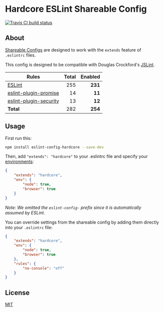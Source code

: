 # Hardcore ESLint Shareable Config

[![Travis CI build status](https://img.shields.io/travis/EvgenyOrekhov/eslint-config-hardcore/master.svg?style=flat-square)](https://travis-ci.org/EvgenyOrekhov/eslint-config-hardcore)

## About

[Shareable Configs](https://eslint.org/docs/developer-guide/shareable-configs)
are designed to work with the `extends` feature of `.eslintrc` files.

This config is designed to be compatible with Douglas Crockford's
[JSLint](https://jslint.com/).

| Rules                                                                            | Total | Enabled |
| -------------------------------------------------------------------------------- | ----: | ------: |
| [ESLint](https://eslint.org/docs/rules/)                                         | 255   | **231** |
| [eslint-plugin-promise](https://github.com/xjamundx/eslint-plugin-promise)       | 14    | **11**  |
| [eslint-plugin-security](https://github.com/nodesecurity/eslint-plugin-security) | 13    | **12**  |
| **Total**                                                                        | 282   | **254** |

## Usage

First run this:

```bash
npm install eslint-config-hardcore --save-dev
```

Then, add `"extends": "hardcore"` to your .eslintrc file and specify your
[environments](https://eslint.org/docs/user-guide/configuring#specifying-environments):

```json
{
    "extends": "hardcore",
    "env": {
        "node": true,
        "browser": true
    }
}
```

*Note: We omitted the `eslint-config-` prefix since it is automatically assumed
by ESLint.*

You can override settings from the shareable config by adding them directly into
your `.eslintrc` file:

```json
{
    "extends": "hardcore",
    "env": {
        "node": true,
        "browser": true
    },
    "rules": {
        "no-console": "off"
    }
}
```

## License

[MIT](LICENSE)
